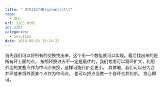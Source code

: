 ```yaml
---
title: " DTOJ1574Elephants\t\t"
tags:
  - 贪心
url: 3283.html
id: 3283
categories:
  - Solution
date: 2018-08-03 15:14:22
---
```


首先我们可以将所有的交换找出来。这个用一个数组就可以实现。最后找出来的是所有环上面的点。 按照环换过去不一定是最优的，我们考虑可以将环扩大，利用外面的某些点作为中间点来换，这样可能代价会更小。 具体地，我们可以分为合并环或者将外面某个点作为中间点。 也可以把点当做一个自环合并判断。 贪心即可。